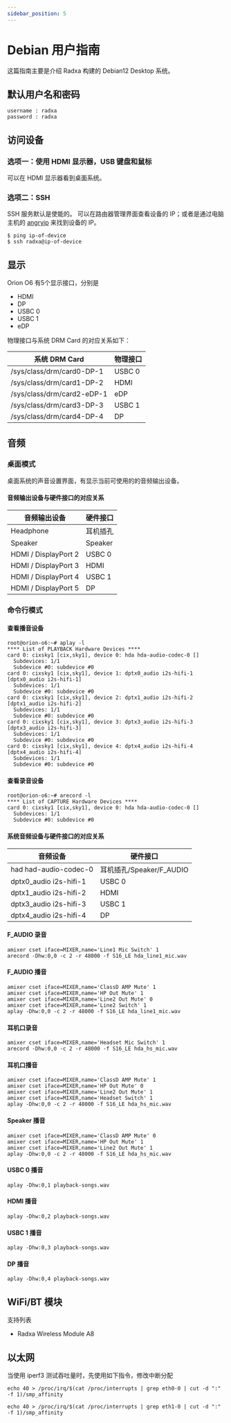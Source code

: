 ```yaml
---
sidebar_position: 5
---
```


# Debian 用户指南

这篇指南主要是介绍 Radxa 构建的 Debian12 Desktop 系统。

## 默认用户名和密码

```
username : radxa
password : radxa
```

## 访问设备

### 选项一：使用 HDMI 显示器，USB 键盘和鼠标

可以在 HDMI 显示器看到桌面系统。

### 选项二：SSH

SSH 服务默认是使能的。
可以在路由器管理界面查看设备的 IP；或者是通过电脑主机的 [angryip](https://angryip.org/) 来找到设备的 IP。

```
$ ping ip-of-device
$ ssh radxa@ip-of-device
```

## 显示

Orion O6 有5个显示接口，分别是

- HDMI
- DP
- USBC 0
- USBC 1
- eDP

物理接口与系统 DRM Card 的对应关系如下：

| 系统 DRM Card              | 物理接口 |
| -------------------------- | -------- |
| /sys/class/drm/card0-DP-1  | USBC 0   |
| /sys/class/drm/card1-DP-2  | HDMI     |
| /sys/class/drm/card2-eDP-1 | eDP      |
| /sys/class/drm/card3-DP-3  | USBC 1   |
| /sys/class/drm/card4-DP-4  | DP       |

## 音频

### 桌面模式

桌面系统的声音设置界面，有显示当前可使用的的音频输出设备。

#### 音频输出设备与硬件接口的对应关系

| 音频输出设备         | 硬件接口 |
| -------------------- | -------- |
| Headphone            | 耳机插孔 |
| Speaker              | Speaker  |
| HDMI / DisplayPort 2 | USBC 0   |
| HDMI / DisplayPort 3 | HDMI     |
| HDMI / DisplayPort 4 | USBC 1   |
| HDMI / DisplayPort 5 | DP       |

### 命令行模式

#### 查看播音设备

```
root@orion-o6:~# aplay -l
**** List of PLAYBACK Hardware Devices ****
card 0: cixsky1 [cix,sky1], device 0: hda hda-audio-codec-0 []
  Subdevices: 1/1
  Subdevice #0: subdevice #0
card 0: cixsky1 [cix,sky1], device 1: dptx0_audio i2s-hifi-1 [dptx0_audio i2s-hifi-1]
  Subdevices: 1/1
  Subdevice #0: subdevice #0
card 0: cixsky1 [cix,sky1], device 2: dptx1_audio i2s-hifi-2 [dptx1_audio i2s-hifi-2]
  Subdevices: 1/1
  Subdevice #0: subdevice #0
card 0: cixsky1 [cix,sky1], device 3: dptx3_audio i2s-hifi-3 [dptx3_audio i2s-hifi-3]
  Subdevices: 1/1
  Subdevice #0: subdevice #0
card 0: cixsky1 [cix,sky1], device 4: dptx4_audio i2s-hifi-4 [dptx4_audio i2s-hifi-4]
  Subdevices: 1/1
  Subdevice #0: subdevice #0
```

#### 查看录音设备

```
root@orion-o6:~# arecord -l
**** List of CAPTURE Hardware Devices ****
card 0: cixsky1 [cix,sky1], device 0: hda hda-audio-codec-0 []
  Subdevices: 1/1
  Subdevice #0: subdevice #0
```

#### 系统音频设备与硬件接口的对应关系

| 音频设备               | 硬件接口                 |
| ---------------------- | ------------------------ |
| had had-audio-codec-0  | 耳机插孔/Speaker/F_AUDIO |
| dptx0_audio i2s-hifi-1 | USBC 0                   |
| dptx1_audio i2s-hifi-2 | HDMI                     |
| dptx3_audio i2s-hifi-3 | USBC 1                   |
| dptx4_audio i2s-hifi-4 | DP                       |

#### F_AUDIO 录音

```
amixer cset iface=MIXER,name='Line1 Mic Switch' 1
arecord -Dhw:0,0 -c 2 -r 48000 -f S16_LE hda_line1_mic.wav
```

#### F_AUDIO 播音

```
amixer cset iface=MIXER,name='ClassD AMP Mute' 1
amixer cset iface=MIXER,name='HP Out Mute' 1
amixer cset iface=MIXER,name='Line2 Out Mute' 0
amixer cset iface=MIXER,name='Line2 Switch' 1
aplay -Dhw:0,0 -c 2 -r 48000 -f S16_LE hda_line1_mic.wav
```

#### 耳机口录音

```
amixer cset iface=MIXER,name='Headset Mic Switch' 1
arecord -Dhw:0,0 -c 2 -r 48000 -f S16_LE hda_hs_mic.wav
```

#### 耳机口播音

```
amixer cset iface=MIXER,name='ClassD AMP Mute' 1
amixer cset iface=MIXER,name='HP Out Mute' 0
amixer cset iface=MIXER,name='Line2 Out Mute' 1
amixer cset iface=MIXER,name='Headset Switch' 1
aplay -Dhw:0,0 -c 2 -r 48000 -f S16_LE hda_hs_mic.wav
```

#### Speaker 播音

```
amixer cset iface=MIXER,name='ClassD AMP Mute' 0
amixer cset iface=MIXER,name='HP Out Mute' 1
amixer cset iface=MIXER,name='Line2 Out Mute' 1
aplay -Dhw:0,0 -c 2 -r 48000 -f S16_LE hda_hs_mic.wav
```

#### USBC 0 播音

```
aplay -Dhw:0,1 playback-songs.wav
```

#### HDMI 播音

```
aplay -Dhw:0,2 playback-songs.wav
```

#### USBC 1 播音

```
aplay -Dhw:0,3 playback-songs.wav
```

#### DP 播音

```
aplay -Dhw:0,4 playback-songs.wav
```

## WiFi/BT 模块

支持列表

- Radxa Wireless Module A8

## 以太网

当使用 iperf3 测试吞吐量时，先使用如下指令，修改中断分配

```
echo 40 > /proc/irq/$(cat /proc/interrupts | grep eth0-0 | cut -d ":" -f 1)/smp_affinity

echo 40 > /proc/irq/$(cat /proc/interrupts | grep eth1-0 | cut -d ":" -f 1)/smp_affinity
```
